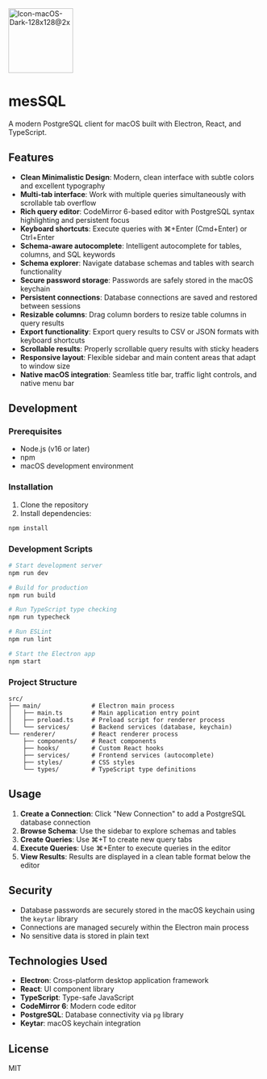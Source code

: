 <img width="128" height="128" alt="Icon-macOS-Dark-128x128@2x" src="https://github.com/user-attachments/assets/8ad56c15-b98f-4d87-b68a-cd02286320e0" />

# mesSQL

A modern PostgreSQL client for macOS built with Electron, React, and TypeScript.

## Features

- **Clean Minimalistic Design**: Modern, clean interface with subtle colors and excellent typography
- **Multi-tab interface**: Work with multiple queries simultaneously with scrollable tab overflow
- **Rich query editor**: CodeMirror 6-based editor with PostgreSQL syntax highlighting and persistent focus
- **Keyboard shortcuts**: Execute queries with ⌘+Enter (Cmd+Enter) or Ctrl+Enter
- **Schema-aware autocomplete**: Intelligent autocomplete for tables, columns, and SQL keywords
- **Schema explorer**: Navigate database schemas and tables with search functionality
- **Secure password storage**: Passwords are safely stored in the macOS keychain
- **Persistent connections**: Database connections are saved and restored between sessions
- **Resizable columns**: Drag column borders to resize table columns in query results
- **Export functionality**: Export query results to CSV or JSON formats with keyboard shortcuts
- **Scrollable results**: Properly scrollable query results with sticky headers
- **Responsive layout**: Flexible sidebar and main content areas that adapt to window size
- **Native macOS integration**: Seamless title bar, traffic light controls, and native menu bar

## Development

### Prerequisites

- Node.js (v16 or later)
- npm
- macOS development environment

### Installation

1. Clone the repository
2. Install dependencies:
```bash
npm install
```

### Development Scripts

```bash
# Start development server
npm run dev

# Build for production
npm run build

# Run TypeScript type checking
npm run typecheck

# Run ESLint
npm run lint

# Start the Electron app
npm start
```

### Project Structure

```
src/
├── main/              # Electron main process
│   ├── main.ts        # Main application entry point
│   ├── preload.ts     # Preload script for renderer process
│   └── services/      # Backend services (database, keychain)
└── renderer/          # React renderer process
    ├── components/    # React components
    ├── hooks/         # Custom React hooks
    ├── services/      # Frontend services (autocomplete)
    ├── styles/        # CSS styles
    └── types/         # TypeScript type definitions
```

## Usage

1. **Create a Connection**: Click "New Connection" to add a PostgreSQL database connection
2. **Browse Schema**: Use the sidebar to explore schemas and tables
3. **Create Queries**: Use ⌘+T to create new query tabs
4. **Execute Queries**: Use ⌘+Enter to execute queries in the editor
5. **View Results**: Results are displayed in a clean table format below the editor

## Security

- Database passwords are securely stored in the macOS keychain using the `keytar` library
- Connections are managed securely within the Electron main process
- No sensitive data is stored in plain text

## Technologies Used

- **Electron**: Cross-platform desktop application framework
- **React**: UI component library
- **TypeScript**: Type-safe JavaScript
- **CodeMirror 6**: Modern code editor
- **PostgreSQL**: Database connectivity via `pg` library
- **Keytar**: macOS keychain integration

## License

MIT
